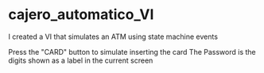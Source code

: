 # cajero_automatico_VI
I created a VI that simulates an ATM using state machine events

Press the "CARD" button to simulate inserting the card
The Password is the digits shown as a label in the current screen
